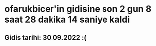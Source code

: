 # ofarukbicer'in gidisine son 2 gun 8 saat 28 dakika 14 saniye kaldi

## Gidis tarihi: 30.09.2022 :(